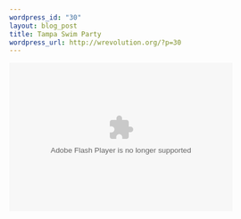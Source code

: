 ```yaml
--- 
wordpress_id: "30"
layout: blog_post
title: Tampa Swim Party
wordpress_url: http://wrevolution.org/?p=30
---
```

<embed type="application/x-shockwave-flash" src="http://picasaweb.google.com/s/c/bin/slideshow.swf" width="400" height="267" flashvars="host=picasaweb.google.com&captions=1&RGB=0x000000&feed=http%3A%2F%2Fpicasaweb.google.com%2Fdata%2Ffeed%2Fapi%2Fuser%2Fdantrevino%2Falbumid%2F4943171429238046737%3Fkind%3Dphoto%26alt%3Drss%26authkey%3DkDH6q0G7RCA" pluginspage="http://www.macromedia.com/go/getflashplayer"></embed>
